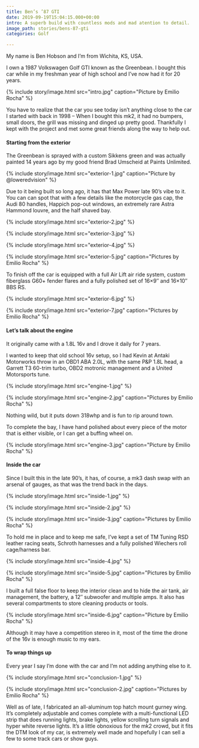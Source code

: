 ```yaml
---
title: Ben’s ’87 GTI
date: 2019-09-19T15:04:15.000+00:00
intro: A superb build with countless mods and mad atention to detail.
image_path: stories/bens-87-gti
categories: Golf

---
```

My name is Ben Hobson and I’m from Wichita, KS, USA.

I own a 1987 Volkswagen Golf GTI known as the Greenbean. I bought this car while in my freshman year of high school and I’ve now had it for 20 years.

{% include story/image.html
src="intro.jpg"
caption="Picture by Emilio Rocha"
%}

You have to realize that the car you see today isn’t anything close to the car I started with back in 1998 – When I bought this mk2, it had no bumpers, small doors, the grill was missing and dinged up pretty good. Thankfully I kept with the project and met some great friends along the way to help out.

#### Starting from the exterior

The Greenbean is sprayed with a custom Sikkens green and was actually painted 14 years ago by my good friend Brad Umscheid at Paints Unlimited.

{% include story/image.html
src="exterior-1.jpg"
caption="Picture by @loweredvision"
%}

Due to it being built so long ago, it has that Max Power late 90’s vibe to it. You can can spot that with a few details like the motorcycle gas cap, the Audi 80 handles, Happich pop-out windows, an extremely rare Astra Hammond louvre, and the half shaved bay.

{% include story/image.html
src="exterior-2.jpg"
%}

{% include story/image.html
src="exterior-3.jpg"
%}

{% include story/image.html
src="exterior-4.jpg"
%}

{% include story/image.html
src="exterior-5.jpg"
caption="Pictures by Emilio Rocha"
%}

To finish off the car is equipped with a full Air Lift air ride system, custom fiberglass G60+ fender flares and a fully polished set of 16×9″ and 16×10″ BBS RS.

{% include story/image.html
src="exterior-6.jpg"
%}

{% include story/image.html
src="exterior-7.jpg"
caption="Pictures by Emilio Rocha"
%}

#### Let’s talk about the engine

It originally came with a 1.8L 16v and I drove it daily for 7 years.

I wanted to keep that old school 16v setup, so I had Kevin at Antaki Motorworks throw in an OBD1 ABA 2.0L, with the same P&P 1.8L head, a Garrett T3 60-trim turbo, OBD2 motronic management and a United Motorsports tune.

{% include story/image.html
src="engine-1.jpg"
%}

{% include story/image.html
src="engine-2.jpg"
caption="Pictures by Emilio Rocha"
%}

Nothing wild, but it puts down 318whp and is fun to rip around town.

To complete the bay, I have hand polished about every piece of the motor that is either visible, or I can get a buffing wheel on.

{% include story/image.html
src="engine-3.jpg"
caption="Picture by Emilio Rocha"
%}

#### Inside the car

Since I built this in the late 90’s, it has, of course, a mk3 dash swap with an arsenal of gauges, as that was the trend back in the days.

{% include story/image.html
src="inside-1.jpg"
%}

{% include story/image.html
src="inside-2.jpg"
%}

{% include story/image.html
src="inside-3.jpg"
caption="Pictures by Emilio Rocha"
%}

To hold me in place and to keep me safe, I’ve kept a set of TM Tuning RSD leather racing seats, Schroth harnesses and a fully polished Wiechers roll cage/harness bar.

{% include story/image.html
src="inside-4.jpg"
%}

{% include story/image.html
src="inside-5.jpg"
caption="Pictures by Emilio Rocha"
%}

I built a full false floor to keep the interior clean and to hide the air tank, air management, the battery, a 12″ subwoofer and multiple amps. It also has several compartments to store cleaning products or tools.

{% include story/image.html
src="inside-6.jpg"
caption="Picture by Emilio Rocha"
%}

Although it may have a competition stereo in it, most of the time the drone of the 16v is enough music to my ears.

#### To wrap things up

Every year I say I’m done with the car and I’m not adding anything else to it.

{% include story/image.html
src="conclusion-1.jpg"
%}

{% include story/image.html
src="conclusion-2.jpg"
caption="Pictures by Emilio Rocha"
%}

Well as of late, I fabricated an all-aluminum top hatch mount gurney wing. It’s completely adjustable and comes complete with a multi-functional LED strip that does running lights, brake lights, yellow scrolling turn signals and hyper white reverse lights. It’s a little obnoxious for the mk2 crowd, but it fits the DTM look of my car, is extremely well made and hopefully I can sell a few to some track cars or show guys.
